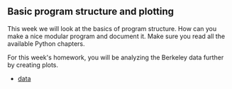 ## Basic program structure and plotting
This week we will look at the basics of program structure. How can you make
a nice modular program and document it. Make sure you read all the available
Python chapters.

For this week's homework, you will be analyzing the Berkeley data further by
creating plots.

* [data](datafiles-week-4.tar.gz)
